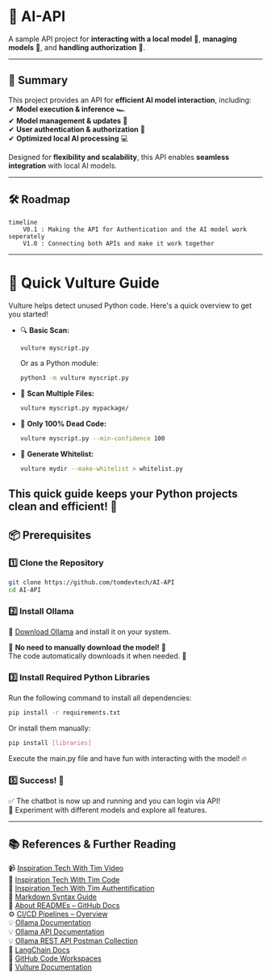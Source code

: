 # **🚀 AI-API**  
A sample API project for **interacting with a local model** 🧠, **managing models** 🔄, and **handling authorization** 🔐.  

---

## **📌 Summary**  
This project provides an API for **efficient AI model interaction**, including:  
✔ **Model execution & inference** 🏎️  
✔ **Model management & updates** 🔄  
✔ **User authentication & authorization** 🔐  
✔ **Optimized local AI processing** 💻  

Designed for **flexibility and scalability**, this API enables **seamless integration** with local AI models.  

---

## **🛠️ Roadmap**  

```mermaid
timeline
    V0.1 : Making the API for Authentication and the AI model work seperately
    V1.0 : Connecting both APIs and make it work together
```

---
# 🚀 **Quick Vulture Guide**  

Vulture helps detect unused Python code. Here's a quick overview to get you started!  

- 🔍 **Basic Scan:**  
  ```bash
  vulture myscript.py
  ```
  Or as a Python module:  
  ```bash
  python3 -m vulture myscript.py
  ```

- 📂 **Scan Multiple Files:**  
  ```bash
  vulture myscript.py mypackage/
  ```

- 🎯 **Only 100% Dead Code:**  
  ```bash
  vulture myscript.py --min-confidence 100
  ```

- 📝 **Generate Whitelist:**  
  ```bash
  vulture mydir --make-whitelist > whitelist.py
  ```
  
This quick guide keeps your Python projects clean and efficient! 🚀
---

## **📦 Prerequisites**  
### **1️⃣ Clone the Repository**  
```bash
git clone https://github.com/tomdevtech/AI-API
cd AI-API
```

### **2️⃣ Install Ollama**  
🔗 [Download Ollama](https://ollama.com/download) and install it on your system.  

📌 **No need to manually download the model!** 🧠  
The code automatically downloads it when needed. 🚀  

### **3️⃣ Install Required Python Libraries**  
Run the following command to install all dependencies:  
```bash
pip install -r requirements.txt
```

Or install them manually:  
```bash
pip install [libraries]
```

Execute the main.py file and have fun with interacting with the model! 🔥

### **5️⃣ Success! 🎉**  
✅ The chatbot is now up and running and you can login via API!  
🎯 Experiment with different models and explore all features.  

---

## **📚 References & Further Reading**  
📹  [Inspiration Tech With Tim Video](https://youtu.be/cy6EAp4iNN4?feature=shared)<br>
👾  [Inspiration Tech With Tim Code](https://github.com/techwithtim/API-For-Your-LLM/tree/main)<br>
🔐  [Inspiration Tech With Tim Authentification](https://github.com/techwithtim/Fast-API-Tutorial)<br>
📖  [Markdown Syntax Guide](https://docs.github.com/en/get-started/writing-on-github/working-with-advanced-formatting)  
📖  [About READMEs – GitHub Docs](https://docs.github.com/en/repositories/managing-your-repositorys-settings-and-features/customizing-your-repository/about-readmes#about-readmes)  
⚙️  [CI/CD Pipelines – Overview](https://www.atlassian.com/continuous-delivery/ci-vs-ci-vs-cd)  
💡  [Ollama Documentation](https://ollama.com/docs)<br>
💡  [Ollama API Documentation](https://github.com/ollama/ollama/blob/main/docs/api.md)<br>
💡  [Ollama REST API Postman Collection](https://www.postman.com/postman-student-programs/ollama-api/overview)<br>
🧠  [LangChain Docs](https://python.langchain.com/)<br>
📃  [GitHub Code Workspaces](https://code.visualstudio.com/docs/editor/workspaces/workspaces)<br>
📃  [Vulture Documentation](https://github.com/jendrikseipp/vulture)<br>
